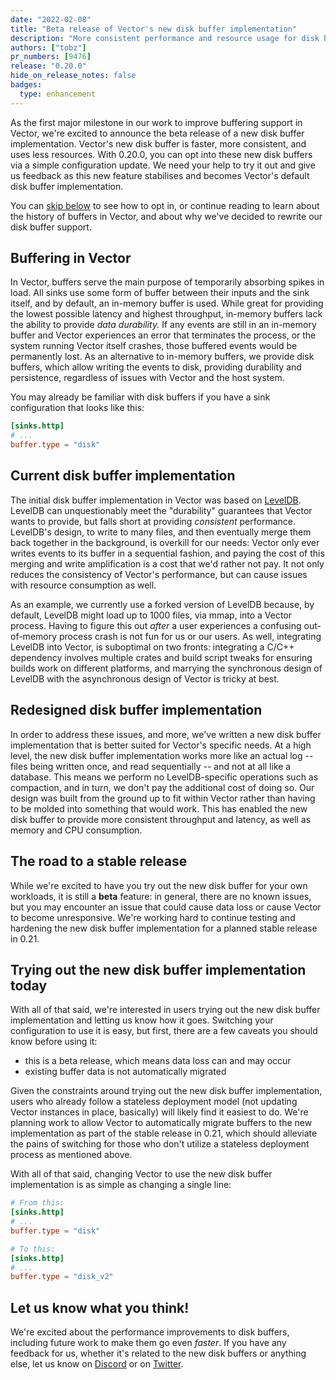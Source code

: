 ```yaml
---
date: "2022-02-08"
title: "Beta release of Vector's new disk buffer implementation"
description: "More consistent performance and resource usage for disk buffers"
authors: ["tobz"]
pr_numbers: [9476]
release: "0.20.0"
hide_on_release_notes: false
badges:
  type: enhancement
---
```


As the first major milestone in our work to improve buffering support in Vector, we're excited
to announce the beta release of a new disk buffer implementation.  Vector's new disk buffer is
faster, more consistent, and uses less resources. With 0.20.0, you can opt into these new disk
buffers via a simple configuration update. We need your help to try it out and give us feedback as
this new feature stabilises and becomes Vector's default disk buffer implementation.

You can [skip below](#trying-out-the-new-disk-buffer-implementation-today) to see how to opt in, or
continue reading to learn about the history of buffers in Vector, and about why we've decided to
rewrite our disk buffer support.

## Buffering in Vector

In Vector, buffers serve the main purpose of temporarily absorbing spikes in load.  All sinks use
some form of buffer between their inputs and the sink itself, and by default, an in-memory buffer is
used.  While great for providing the lowest possible latency and highest throughput, in-memory
buffers lack the ability to provide _data durability._ If any events are still in an in-memory
buffer and Vector experiences an error that terminates the process, or the system running Vector
itself crashes, those buffered events would be permanently lost.  As an alternative to in-memory
buffers, we provide disk buffers, which allow writing the events to disk, providing durability and
persistence, regardless of issues with Vector and the host system.

You may already be familiar with disk buffers if you have a sink configuration that looks like this:

```toml
[sinks.http]
# ...
buffer.type = "disk"
```

## Current disk buffer implementation

The initial disk buffer implementation in Vector was based on [LevelDB][leveldb]. LevelDB can unquestionably meet the "durability" guarantees that Vector wants to provide, but falls short at providing _consistent_ performance.  LevelDB's design, to write to many files, and then eventually merge them back together in the background, is overkill for our needs: Vector only ever writes events to its buffer in a sequential fashion, and paying the cost of this merging and write amplification is a cost that we'd rather not pay.  It not only reduces the consistency of Vector's performance, but can cause issues with resource consumption as well.

As an example, we currently use a forked version of LevelDB because, by default, LevelDB might load up to 1000 files, via mmap, into a Vector process.  Having to figure this out _after_ a user experiences a confusing out-of-memory process crash is not fun for us or our users.  As well, integrating LevelDB into Vector, is suboptimal on two fronts: integrating a C/C++ dependency involves multiple crates and build script tweaks for ensuring builds work on different platforms, and marrying the synchronous design of LevelDB with the asynchronous design of Vector is tricky at best.

## Redesigned disk buffer implementation

In order to address these issues, and more, we've written a new disk buffer implementation that is better suited for Vector's specific needs.  At a high level, the new disk buffer implementation works more like an actual log -- files being written once, and read sequentially -- and not at all like a database. This means we perform no LevelDB-specific operations such as compaction, and in turn, we don't pay the additional cost of doing so.  Our design was built from the ground up to fit within Vector rather than having to be molded into something that would work.  This has enabled the new disk buffer to provide more consistent throughput and latency, as well as memory and CPU consumption.

## The road to a stable release

While we're excited to have you try out the new disk buffer for your own workloads, it is still a
**beta** feature: in general, there are no known issues, but you may encounter an issue that could cause data loss or
cause Vector to become unresponsive. We're working hard to continue testing and hardening the new
disk buffer implementation for a planned stable release in 0.21.

## Trying out the new disk buffer implementation today

With all of that said, we're interested in users trying out the new disk buffer implementation and
letting us know how it goes.  Switching your configuration to use it is easy, but first, there are a
few caveats you should know before using it:

- this is a beta release, which means data loss can and may occur
- existing buffer data is not automatically migrated

Given the constraints around trying out the new disk buffer implementation, users who already follow
a stateless deployment model (not updating Vector instances in place, basically) will likely find it
easiest to do.  We're planning work to allow Vector to automatically migrate buffers to the new
implementation as part of the stable release in 0.21, which should alleviate the pains of switching
for those who don't utilize a stateless deployment process as mentioned above.

With all of that said, changing Vector to use the new disk buffer implementation is as simple as
changing a single line:

```toml
# From this:
[sinks.http]
# ...
buffer.type = "disk"

# To this:
[sinks.http]
# ...
buffer.type = "disk_v2"
```

## Let us know what you think!

We're excited about the performance improvements to disk buffers, including future work to make them
go even _faster_.  If you have any feedback for us, whether it's related to the new disk buffers or
anything else, let us know on [Discord] or on [Twitter].

[leveldb]: https://github.com/google/leveldb
[Discord]: https://discord.com/invite/dX3bdkF
[Twitter]: https://twitter.com/vectordotdev
